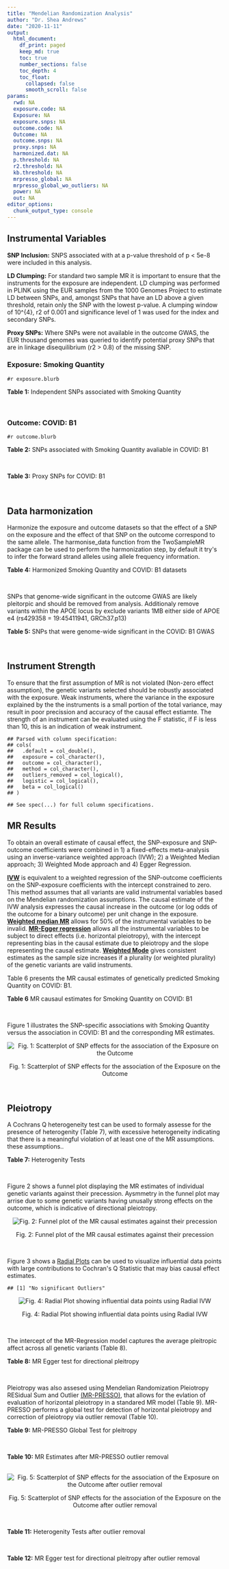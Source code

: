 ```yaml
---
title: "Mendelian Randomization Analysis"
author: "Dr. Shea Andrews"
date: "2020-11-11"
output:
  html_document:
    df_print: paged
    keep_md: true
    toc: true
    number_sections: false
    toc_depth: 4
    toc_float:
      collapsed: false
      smooth_scroll: false
params:
  rwd: NA
  exposure.code: NA
  Exposure: NA
  exposure.snps: NA
  outcome.code: NA
  Outcome: NA
  outcome.snps: NA
  proxy.snps: NA
  harmonized.dat: NA
  p.threshold: NA
  r2.threshold: NA
  kb.threshold: NA
  mrpresso_global: NA
  mrpresso_global_wo_outliers: NA
  power: NA
  out: NA
editor_options:
  chunk_output_type: console
---
```







## Instrumental Variables
**SNP Inclusion:** SNPS associated with at a p-value threshold of p < 5e-8 were included in this analysis.
<br>

**LD Clumping:** For standard two sample MR it is important to ensure that the instruments for the exposure are independent. LD clumping was performed in PLINK using the EUR samples from the 1000 Genomes Project to estimate LD between SNPs, and, amongst SNPs that have an LD above a given threshold, retain only the SNP with the lowest p-value. A clumping window of 10^{4}, r2 of 0.001 and significance level of 1 was used for the index and secondary SNPs.
<br>

**Proxy SNPs:** Where SNPs were not available in the outcome GWAS, the EUR thousand genomes was queried to identify potential proxy SNPs that are in linkage disequilibrium (r2 > 0.8) of the missing SNP.
<br>

### Exposure: Smoking Quantity
`#r exposure.blurb`
<br>

**Table 1:** Independent SNPs associated with Smoking Quantity
<div data-pagedtable="false">
  <script data-pagedtable-source type="application/json">
{"columns":[{"label":["SNP"],"name":[1],"type":["chr"],"align":["left"]},{"label":["CHROM"],"name":[2],"type":["dbl"],"align":["right"]},{"label":["POS"],"name":[3],"type":["dbl"],"align":["right"]},{"label":["REF"],"name":[4],"type":["chr"],"align":["left"]},{"label":["ALT"],"name":[5],"type":["chr"],"align":["left"]},{"label":["AF"],"name":[6],"type":["dbl"],"align":["right"]},{"label":["BETA"],"name":[7],"type":["dbl"],"align":["right"]},{"label":["SE"],"name":[8],"type":["dbl"],"align":["right"]},{"label":["Z"],"name":[9],"type":["dbl"],"align":["right"]},{"label":["P"],"name":[10],"type":["dbl"],"align":["right"]},{"label":["N"],"name":[11],"type":["dbl"],"align":["right"]},{"label":["TRAIT"],"name":[12],"type":["chr"],"align":["left"]}],"data":[{"1":"rs2072659","2":"1","3":"154548521","4":"C","5":"G","6":"0.1050","7":"-0.0359","8":"0.00526","9":"-6.825095","10":"1.71e-12","11":"263954","12":"smkcpd"},{"1":"rs2084533","2":"3","3":"16872929","4":"C","5":"T","6":"0.3190","7":"0.0166","8":"0.00293","9":"5.665529","10":"1.22e-08","11":"263954","12":"smkcpd"},{"1":"rs7431710","2":"3","3":"48935583","4":"G","5":"A","6":"0.6440","7":"-0.0173","8":"0.00287","9":"-6.027875","10":"1.82e-09","11":"263954","12":"smkcpd"},{"1":"rs11725618","2":"4","3":"67053769","4":"T","5":"C","6":"0.2870","7":"0.0187","8":"0.00319","9":"5.862069","10":"4.67e-09","11":"263954","12":"smkcpd"},{"1":"rs787362","2":"4","3":"67904931","4":"T","5":"A","6":"0.4520","7":"0.0151","8":"0.00276","9":"5.471014","10":"4.50e-08","11":"263954","12":"smkcpd"},{"1":"rs806798","2":"6","3":"26214473","4":"T","5":"C","6":"0.5430","7":"-0.0155","8":"0.00279","9":"-5.555556","10":"2.48e-08","11":"263954","12":"smkcpd"},{"1":"rs215600","2":"7","3":"32333642","4":"G","5":"A","6":"0.6400","7":"-0.0246","8":"0.00287","9":"-8.571429","10":"1.10e-17","11":"263954","12":"smkcpd"},{"1":"rs73229090","2":"8","3":"27442127","4":"C","5":"A","6":"0.1130","7":"0.0282","8":"0.00447","9":"6.308725","10":"2.44e-10","11":"263954","12":"smkcpd"},{"1":"rs58379124","2":"8","3":"42579203","4":"T","5":"C","6":"0.7480","7":"0.0337","8":"0.00331","9":"10.181269","10":"9.00e-25","11":"263954","12":"smkcpd"},{"1":"rs790564","2":"8","3":"64604218","4":"A","5":"C","6":"0.7190","7":"-0.0205","8":"0.00310","9":"-6.612903","10":"3.97e-11","11":"263954","12":"smkcpd"},{"1":"rs3025383","2":"9","3":"136502369","4":"T","5":"C","6":"0.1800","7":"-0.0292","8":"0.00359","9":"-8.133705","10":"2.22e-16","11":"263954","12":"smkcpd"},{"1":"rs7951365","2":"11","3":"16377044","4":"T","5":"C","6":"0.3060","7":"0.0196","8":"0.00301","9":"6.511628","10":"6.63e-11","11":"263954","12":"smkcpd"},{"1":"rs75494138","2":"11","3":"46465361","4":"C","5":"T","6":"0.0618","7":"0.0295","8":"0.00523","9":"5.640535","10":"1.45e-08","11":"263954","12":"smkcpd"},{"1":"rs7928017","2":"11","3":"113448762","4":"C","5":"A","6":"0.4130","7":"-0.0165","8":"0.00280","9":"-5.892857","10":"3.14e-09","11":"263954","12":"smkcpd"},{"1":"rs632811","2":"15","3":"59155050","4":"A","5":"G","6":"0.3510","7":"-0.0190","8":"0.00328","9":"-5.792683","10":"1.03e-08","11":"263954","12":"smkcpd"},{"1":"rs8034191","2":"15","3":"78806023","4":"T","5":"C","6":"0.3280","7":"0.0906","8":"0.00292","9":"31.027397","10":"4.80e-211","11":"263954","12":"smkcpd"},{"1":"rs2386571","2":"16","3":"52074123","4":"A","5":"C","6":"0.5700","7":"-0.0159","8":"0.00278","9":"-5.719424","10":"1.03e-08","11":"263954","12":"smkcpd"},{"1":"rs4785587","2":"16","3":"89772619","4":"G","5":"A","6":"0.5110","7":"-0.0171","8":"0.00283","9":"-6.042403","10":"1.27e-09","11":"263954","12":"smkcpd"},{"1":"rs895330","2":"19","3":"4060707","4":"C","5":"G","6":"0.2060","7":"-0.0198","8":"0.00360","9":"-5.500000","10":"2.68e-08","11":"263954","12":"smkcpd"},{"1":"rs34406232","2":"19","3":"41305530","4":"C","5":"A","6":"0.0259","7":"-0.0739","8":"0.00833","9":"-8.871549","10":"1.33e-18","11":"263954","12":"smkcpd"},{"1":"rs56113850","2":"19","3":"41353107","4":"T","5":"C","6":"0.5680","7":"0.0560","8":"0.00291","9":"19.243986","10":"1.10e-81","11":"263954","12":"smkcpd"},{"1":"rs2424888","2":"20","3":"31047533","4":"G","5":"A","6":"0.4050","7":"0.0170","8":"0.00287","9":"5.923345","10":"2.76e-09","11":"263954","12":"smkcpd"},{"1":"rs2273500","2":"20","3":"61986949","4":"T","5":"C","6":"0.1590","7":"0.0347","8":"0.00398","9":"8.718593","10":"2.47e-18","11":"263954","12":"smkcpd"}],"options":{"columns":{"min":{},"max":[10]},"rows":{"min":[10],"max":[10]},"pages":{}}}
  </script>
</div>
<br>

### Outcome: COVID: B1
`#r outcome.blurb`
<br>

**Table 2:** SNPs associated with Smoking Quantity avaliable in COVID: B1
<div data-pagedtable="false">
  <script data-pagedtable-source type="application/json">
{"columns":[{"label":["SNP"],"name":[1],"type":["chr"],"align":["left"]},{"label":["CHROM"],"name":[2],"type":["dbl"],"align":["right"]},{"label":["POS"],"name":[3],"type":["dbl"],"align":["right"]},{"label":["REF"],"name":[4],"type":["chr"],"align":["left"]},{"label":["ALT"],"name":[5],"type":["chr"],"align":["left"]},{"label":["AF"],"name":[6],"type":["dbl"],"align":["right"]},{"label":["BETA"],"name":[7],"type":["dbl"],"align":["right"]},{"label":["SE"],"name":[8],"type":["dbl"],"align":["right"]},{"label":["Z"],"name":[9],"type":["dbl"],"align":["right"]},{"label":["P"],"name":[10],"type":["dbl"],"align":["right"]},{"label":["N"],"name":[11],"type":["dbl"],"align":["right"]},{"label":["TRAIT"],"name":[12],"type":["chr"],"align":["left"]}],"data":[{"1":"rs2072659","2":"1","3":"154548521","4":"C","5":"G","6":"0.1802","7":"0.017913","8":"0.083839","9":"0.2136595","10":"0.830800","11":"9286","12":"COVID:_hospitalized_vs._not_hospitalized"},{"1":"rs2084533","2":"3","3":"16872929","4":"C","5":"T","6":"0.3675","7":"-0.023040","8":"0.046117","9":"-0.4995990","10":"0.617400","11":"9697","12":"COVID:_hospitalized_vs._not_hospitalized"},{"1":"rs7431710","2":"3","3":"48935583","4":"G","5":"A","6":"0.6036","7":"0.076321","8":"0.042066","9":"1.8143156","10":"0.069630","11":"10208","12":"COVID:_hospitalized_vs._not_hospitalized"},{"1":"rs11725618","2":"4","3":"67053769","4":"T","5":"C","6":"0.3056","7":"0.055831","8":"0.045931","9":"1.2155407","10":"0.224200","11":"10908","12":"COVID:_hospitalized_vs._not_hospitalized"},{"1":"rs787362","2":"4","3":"67904931","4":"T","5":"A","6":"0.4640","7":"0.075452","8":"0.044905","9":"1.6802583","10":"0.092910","11":"9027","12":"COVID:_hospitalized_vs._not_hospitalized"},{"1":"rs806798","2":"6","3":"26214473","4":"T","5":"C","6":"0.5693","7":"-0.054389","8":"0.041861","9":"-1.2992762","10":"0.193800","11":"10546","12":"COVID:_hospitalized_vs._not_hospitalized"},{"1":"rs215600","2":"7","3":"32333642","4":"G","5":"A","6":"0.5697","7":"0.027805","8":"0.042607","9":"0.6525923","10":"0.514000","11":"10546","12":"COVID:_hospitalized_vs._not_hospitalized"},{"1":"rs73229090","2":"8","3":"27442127","4":"C","5":"A","6":"0.1941","7":"-0.049089","8":"0.076032","9":"-0.6456360","10":"0.518500","11":"9389","12":"COVID:_hospitalized_vs._not_hospitalized"},{"1":"rs58379124","2":"8","3":"42579203","4":"T","5":"C","6":"0.6657","7":"0.050916","8":"0.060855","9":"0.8366773","10":"0.402800","11":"7669","12":"COVID:_hospitalized_vs._not_hospitalized"},{"1":"rs790564","2":"8","3":"64604218","4":"A","5":"C","6":"0.6522","7":"-0.085037","8":"0.049854","9":"-1.7057207","10":"0.088060","11":"9027","12":"COVID:_hospitalized_vs._not_hospitalized"},{"1":"rs3025383","2":"9","3":"136502369","4":"T","5":"C","6":"0.2789","7":"0.135020","8":"0.047874","9":"2.8203200","10":"0.004798","11":"10908","12":"COVID:_hospitalized_vs._not_hospitalized"},{"1":"rs7951365","2":"11","3":"16377044","4":"T","5":"C","6":"0.3503","7":"-0.011488","8":"0.042967","9":"-0.2673680","10":"0.789200","11":"10105","12":"COVID:_hospitalized_vs._not_hospitalized"},{"1":"rs75494138","2":"11","3":"46465361","4":"C","5":"T","6":"0.1523","7":"0.066575","8":"0.084348","9":"0.7892896","10":"0.429900","11":"10742","12":"COVID:_hospitalized_vs._not_hospitalized"},{"1":"rs7928017","2":"11","3":"113448762","4":"C","5":"A","6":"0.4392","7":"0.006777","8":"0.045909","9":"0.1476181","10":"0.882600","11":"9389","12":"COVID:_hospitalized_vs._not_hospitalized"},{"1":"rs632811","2":"15","3":"59155050","4":"A","5":"G","6":"0.3740","7":"-0.026850","8":"0.049938","9":"-0.5376667","10":"0.590800","11":"7492","12":"COVID:_hospitalized_vs._not_hospitalized"},{"1":"rs8034191","2":"15","3":"78806023","4":"T","5":"C","6":"0.3479","7":"0.067894","8":"0.042581","9":"1.5944670","10":"0.110800","11":"10908","12":"COVID:_hospitalized_vs._not_hospitalized"},{"1":"rs2386571","2":"16","3":"52074123","4":"A","5":"C","6":"0.5230","7":"0.043247","8":"0.045476","9":"0.9509851","10":"0.341600","11":"9286","12":"COVID:_hospitalized_vs._not_hospitalized"},{"1":"rs4785587","2":"16","3":"89772619","4":"G","5":"A","6":"0.5233","7":"0.030392","8":"0.041196","9":"0.7377415","10":"0.460700","11":"10208","12":"COVID:_hospitalized_vs._not_hospitalized"},{"1":"rs895330","2":"19","3":"4060707","4":"C","5":"G","6":"0.3034","7":"0.029456","8":"0.047055","9":"0.6259909","10":"0.531300","11":"10908","12":"COVID:_hospitalized_vs._not_hospitalized"},{"1":"rs34406232","2":"19","3":"41305530","4":"C","5":"A","6":"0.1230","7":"-0.047300","8":"0.147110","9":"-0.3215281","10":"0.747800","11":"10433","12":"COVID:_hospitalized_vs._not_hospitalized"},{"1":"rs56113850","2":"19","3":"41353107","4":"T","5":"C","6":"0.5240","7":"-0.024923","8":"0.041012","9":"-0.6077002","10":"0.543400","11":"10105","12":"COVID:_hospitalized_vs._not_hospitalized"},{"1":"rs2424888","2":"20","3":"31047533","4":"G","5":"A","6":"0.4495","7":"-0.017982","8":"0.054888","9":"-0.3276126","10":"0.743200","11":"5816","12":"COVID:_hospitalized_vs._not_hospitalized"},{"1":"rs2273500","2":"20","3":"61986949","4":"T","5":"C","6":"0.2254","7":"0.057800","8":"0.054051","9":"1.0693604","10":"0.284900","11":"10908","12":"COVID:_hospitalized_vs._not_hospitalized"}],"options":{"columns":{"min":{},"max":[10]},"rows":{"min":[10],"max":[10]},"pages":{}}}
  </script>
</div>
<br>

**Table 3:** Proxy SNPs for COVID: B1
<div data-pagedtable="false">
  <script data-pagedtable-source type="application/json">
{"columns":[{"label":["proxy.outcome"],"name":[1],"type":["lgl"],"align":["right"]},{"label":["target_snp"],"name":[2],"type":["lgl"],"align":["right"]},{"label":["proxy_snp"],"name":[3],"type":["lgl"],"align":["right"]},{"label":["ld.r2"],"name":[4],"type":["lgl"],"align":["right"]},{"label":["Dprime"],"name":[5],"type":["lgl"],"align":["right"]},{"label":["ref.proxy"],"name":[6],"type":["lgl"],"align":["right"]},{"label":["alt.proxy"],"name":[7],"type":["lgl"],"align":["right"]},{"label":["CHROM"],"name":[8],"type":["lgl"],"align":["right"]},{"label":["POS"],"name":[9],"type":["lgl"],"align":["right"]},{"label":["ALT.proxy"],"name":[10],"type":["lgl"],"align":["right"]},{"label":["REF.proxy"],"name":[11],"type":["lgl"],"align":["right"]},{"label":["AF"],"name":[12],"type":["lgl"],"align":["right"]},{"label":["BETA"],"name":[13],"type":["lgl"],"align":["right"]},{"label":["SE"],"name":[14],"type":["lgl"],"align":["right"]},{"label":["P"],"name":[15],"type":["lgl"],"align":["right"]},{"label":["N"],"name":[16],"type":["lgl"],"align":["right"]},{"label":["ref"],"name":[17],"type":["lgl"],"align":["right"]},{"label":["alt"],"name":[18],"type":["lgl"],"align":["right"]},{"label":["ALT"],"name":[19],"type":["lgl"],"align":["right"]},{"label":["REF"],"name":[20],"type":["lgl"],"align":["right"]},{"label":["PHASE"],"name":[21],"type":["lgl"],"align":["right"]}],"data":[{"1":"NA","2":"NA","3":"NA","4":"NA","5":"NA","6":"NA","7":"NA","8":"NA","9":"NA","10":"NA","11":"NA","12":"NA","13":"NA","14":"NA","15":"NA","16":"NA","17":"NA","18":"NA","19":"NA","20":"NA","21":"NA"}],"options":{"columns":{"min":{},"max":[10]},"rows":{"min":[10],"max":[10]},"pages":{}}}
  </script>
</div>
<br>

## Data harmonization
Harmonize the exposure and outcome datasets so that the effect of a SNP on the exposure and the effect of that SNP on the outcome correspond to the same allele. The harmonise_data function from the TwoSampleMR package can be used to perform the harmonization step, by default it try's to infer the forward strand alleles using allele frequency information.
<br>

**Table 4:** Harmonized Smoking Quantity and COVID: B1 datasets
<div data-pagedtable="false">
  <script data-pagedtable-source type="application/json">
{"columns":[{"label":["SNP"],"name":[1],"type":["chr"],"align":["left"]},{"label":["effect_allele.exposure"],"name":[2],"type":["chr"],"align":["left"]},{"label":["other_allele.exposure"],"name":[3],"type":["chr"],"align":["left"]},{"label":["effect_allele.outcome"],"name":[4],"type":["chr"],"align":["left"]},{"label":["other_allele.outcome"],"name":[5],"type":["chr"],"align":["left"]},{"label":["beta.exposure"],"name":[6],"type":["dbl"],"align":["right"]},{"label":["beta.outcome"],"name":[7],"type":["dbl"],"align":["right"]},{"label":["eaf.exposure"],"name":[8],"type":["dbl"],"align":["right"]},{"label":["eaf.outcome"],"name":[9],"type":["dbl"],"align":["right"]},{"label":["remove"],"name":[10],"type":["lgl"],"align":["right"]},{"label":["palindromic"],"name":[11],"type":["lgl"],"align":["right"]},{"label":["ambiguous"],"name":[12],"type":["lgl"],"align":["right"]},{"label":["id.outcome"],"name":[13],"type":["chr"],"align":["left"]},{"label":["chr.outcome"],"name":[14],"type":["dbl"],"align":["right"]},{"label":["pos.outcome"],"name":[15],"type":["dbl"],"align":["right"]},{"label":["se.outcome"],"name":[16],"type":["dbl"],"align":["right"]},{"label":["z.outcome"],"name":[17],"type":["dbl"],"align":["right"]},{"label":["pval.outcome"],"name":[18],"type":["dbl"],"align":["right"]},{"label":["samplesize.outcome"],"name":[19],"type":["dbl"],"align":["right"]},{"label":["outcome"],"name":[20],"type":["chr"],"align":["left"]},{"label":["mr_keep.outcome"],"name":[21],"type":["lgl"],"align":["right"]},{"label":["pval_origin.outcome"],"name":[22],"type":["chr"],"align":["left"]},{"label":["chr.exposure"],"name":[23],"type":["dbl"],"align":["right"]},{"label":["pos.exposure"],"name":[24],"type":["dbl"],"align":["right"]},{"label":["se.exposure"],"name":[25],"type":["dbl"],"align":["right"]},{"label":["z.exposure"],"name":[26],"type":["dbl"],"align":["right"]},{"label":["pval.exposure"],"name":[27],"type":["dbl"],"align":["right"]},{"label":["samplesize.exposure"],"name":[28],"type":["dbl"],"align":["right"]},{"label":["exposure"],"name":[29],"type":["chr"],"align":["left"]},{"label":["mr_keep.exposure"],"name":[30],"type":["lgl"],"align":["right"]},{"label":["pval_origin.exposure"],"name":[31],"type":["chr"],"align":["left"]},{"label":["id.exposure"],"name":[32],"type":["chr"],"align":["left"]},{"label":["action"],"name":[33],"type":["dbl"],"align":["right"]},{"label":["mr_keep"],"name":[34],"type":["lgl"],"align":["right"]},{"label":["pt"],"name":[35],"type":["dbl"],"align":["right"]},{"label":["pleitropy_keep"],"name":[36],"type":["lgl"],"align":["right"]},{"label":["mrpresso_RSSobs"],"name":[37],"type":["lgl"],"align":["right"]},{"label":["mrpresso_pval"],"name":[38],"type":["lgl"],"align":["right"]},{"label":["mrpresso_keep"],"name":[39],"type":["lgl"],"align":["right"]}],"data":[{"1":"rs11725618","2":"C","3":"T","4":"C","5":"T","6":"0.0187","7":"0.055831","8":"0.2870","9":"0.3056","10":"FALSE","11":"FALSE","12":"FALSE","13":"KO91CC","14":"4","15":"67053769","16":"0.045931","17":"1.2155407","18":"0.224200","19":"10908","20":"covidhgi2020anaB1v4","21":"TRUE","22":"reported","23":"4","24":"67053769","25":"0.00319","26":"5.862069","27":"4.67e-09","28":"263954","29":"Liu2019smkcpd","30":"TRUE","31":"reported","32":"1fYmaX","33":"2","34":"TRUE","35":"5e-08","36":"TRUE","37":"NA","38":"NA","39":"TRUE"},{"1":"rs2072659","2":"G","3":"C","4":"G","5":"C","6":"-0.0359","7":"0.017913","8":"0.1050","9":"0.1802","10":"FALSE","11":"TRUE","12":"FALSE","13":"KO91CC","14":"1","15":"154548521","16":"0.083839","17":"0.2136595","18":"0.830800","19":"9286","20":"covidhgi2020anaB1v4","21":"TRUE","22":"reported","23":"1","24":"154548521","25":"0.00526","26":"-6.825095","27":"1.71e-12","28":"263954","29":"Liu2019smkcpd","30":"TRUE","31":"reported","32":"1fYmaX","33":"2","34":"TRUE","35":"5e-08","36":"TRUE","37":"NA","38":"NA","39":"TRUE"},{"1":"rs2084533","2":"T","3":"C","4":"T","5":"C","6":"0.0166","7":"-0.023040","8":"0.3190","9":"0.3675","10":"FALSE","11":"FALSE","12":"FALSE","13":"KO91CC","14":"3","15":"16872929","16":"0.046117","17":"-0.4995990","18":"0.617400","19":"9697","20":"covidhgi2020anaB1v4","21":"TRUE","22":"reported","23":"3","24":"16872929","25":"0.00293","26":"5.665529","27":"1.22e-08","28":"263954","29":"Liu2019smkcpd","30":"TRUE","31":"reported","32":"1fYmaX","33":"2","34":"TRUE","35":"5e-08","36":"TRUE","37":"NA","38":"NA","39":"TRUE"},{"1":"rs215600","2":"A","3":"G","4":"A","5":"G","6":"-0.0246","7":"0.027805","8":"0.6400","9":"0.5697","10":"FALSE","11":"FALSE","12":"FALSE","13":"KO91CC","14":"7","15":"32333642","16":"0.042607","17":"0.6525923","18":"0.514000","19":"10546","20":"covidhgi2020anaB1v4","21":"TRUE","22":"reported","23":"7","24":"32333642","25":"0.00287","26":"-8.571429","27":"1.10e-17","28":"263954","29":"Liu2019smkcpd","30":"TRUE","31":"reported","32":"1fYmaX","33":"2","34":"TRUE","35":"5e-08","36":"TRUE","37":"NA","38":"NA","39":"TRUE"},{"1":"rs2273500","2":"C","3":"T","4":"C","5":"T","6":"0.0347","7":"0.057800","8":"0.1590","9":"0.2254","10":"FALSE","11":"FALSE","12":"FALSE","13":"KO91CC","14":"20","15":"61986949","16":"0.054051","17":"1.0693604","18":"0.284900","19":"10908","20":"covidhgi2020anaB1v4","21":"TRUE","22":"reported","23":"20","24":"61986949","25":"0.00398","26":"8.718593","27":"2.47e-18","28":"263954","29":"Liu2019smkcpd","30":"TRUE","31":"reported","32":"1fYmaX","33":"2","34":"TRUE","35":"5e-08","36":"TRUE","37":"NA","38":"NA","39":"TRUE"},{"1":"rs2386571","2":"C","3":"A","4":"C","5":"A","6":"-0.0159","7":"0.043247","8":"0.5700","9":"0.5230","10":"FALSE","11":"FALSE","12":"FALSE","13":"KO91CC","14":"16","15":"52074123","16":"0.045476","17":"0.9509851","18":"0.341600","19":"9286","20":"covidhgi2020anaB1v4","21":"TRUE","22":"reported","23":"16","24":"52074123","25":"0.00278","26":"-5.719424","27":"1.03e-08","28":"263954","29":"Liu2019smkcpd","30":"TRUE","31":"reported","32":"1fYmaX","33":"2","34":"TRUE","35":"5e-08","36":"TRUE","37":"NA","38":"NA","39":"TRUE"},{"1":"rs2424888","2":"A","3":"G","4":"A","5":"G","6":"0.0170","7":"-0.017982","8":"0.4050","9":"0.4495","10":"FALSE","11":"FALSE","12":"FALSE","13":"KO91CC","14":"20","15":"31047533","16":"0.054888","17":"-0.3276126","18":"0.743200","19":"5816","20":"covidhgi2020anaB1v4","21":"TRUE","22":"reported","23":"20","24":"31047533","25":"0.00287","26":"5.923345","27":"2.76e-09","28":"263954","29":"Liu2019smkcpd","30":"TRUE","31":"reported","32":"1fYmaX","33":"2","34":"TRUE","35":"5e-08","36":"TRUE","37":"NA","38":"NA","39":"TRUE"},{"1":"rs3025383","2":"C","3":"T","4":"C","5":"T","6":"-0.0292","7":"0.135020","8":"0.1800","9":"0.2789","10":"FALSE","11":"FALSE","12":"FALSE","13":"KO91CC","14":"9","15":"136502369","16":"0.047874","17":"2.8203200","18":"0.004798","19":"10908","20":"covidhgi2020anaB1v4","21":"TRUE","22":"reported","23":"9","24":"136502369","25":"0.00359","26":"-8.133705","27":"2.22e-16","28":"263954","29":"Liu2019smkcpd","30":"TRUE","31":"reported","32":"1fYmaX","33":"2","34":"TRUE","35":"5e-08","36":"TRUE","37":"NA","38":"NA","39":"TRUE"},{"1":"rs34406232","2":"A","3":"C","4":"A","5":"C","6":"-0.0739","7":"-0.047300","8":"0.0259","9":"0.1230","10":"FALSE","11":"FALSE","12":"FALSE","13":"KO91CC","14":"19","15":"41305530","16":"0.147110","17":"-0.3215281","18":"0.747800","19":"10433","20":"covidhgi2020anaB1v4","21":"TRUE","22":"reported","23":"19","24":"41305530","25":"0.00833","26":"-8.871549","27":"1.33e-18","28":"263954","29":"Liu2019smkcpd","30":"TRUE","31":"reported","32":"1fYmaX","33":"2","34":"TRUE","35":"5e-08","36":"TRUE","37":"NA","38":"NA","39":"TRUE"},{"1":"rs4785587","2":"A","3":"G","4":"A","5":"G","6":"-0.0171","7":"0.030392","8":"0.5110","9":"0.5233","10":"FALSE","11":"FALSE","12":"FALSE","13":"KO91CC","14":"16","15":"89772619","16":"0.041196","17":"0.7377415","18":"0.460700","19":"10208","20":"covidhgi2020anaB1v4","21":"TRUE","22":"reported","23":"16","24":"89772619","25":"0.00283","26":"-6.042403","27":"1.27e-09","28":"263954","29":"Liu2019smkcpd","30":"TRUE","31":"reported","32":"1fYmaX","33":"2","34":"TRUE","35":"5e-08","36":"TRUE","37":"NA","38":"NA","39":"TRUE"},{"1":"rs56113850","2":"C","3":"T","4":"C","5":"T","6":"0.0560","7":"-0.024923","8":"0.5680","9":"0.5240","10":"FALSE","11":"FALSE","12":"FALSE","13":"KO91CC","14":"19","15":"41353107","16":"0.041012","17":"-0.6077002","18":"0.543400","19":"10105","20":"covidhgi2020anaB1v4","21":"TRUE","22":"reported","23":"19","24":"41353107","25":"0.00291","26":"19.243986","27":"1.10e-81","28":"263954","29":"Liu2019smkcpd","30":"TRUE","31":"reported","32":"1fYmaX","33":"2","34":"TRUE","35":"5e-08","36":"TRUE","37":"NA","38":"NA","39":"TRUE"},{"1":"rs58379124","2":"C","3":"T","4":"C","5":"T","6":"0.0337","7":"0.050916","8":"0.7480","9":"0.6657","10":"FALSE","11":"FALSE","12":"FALSE","13":"KO91CC","14":"8","15":"42579203","16":"0.060855","17":"0.8366773","18":"0.402800","19":"7669","20":"covidhgi2020anaB1v4","21":"TRUE","22":"reported","23":"8","24":"42579203","25":"0.00331","26":"10.181269","27":"9.00e-25","28":"263954","29":"Liu2019smkcpd","30":"TRUE","31":"reported","32":"1fYmaX","33":"2","34":"TRUE","35":"5e-08","36":"TRUE","37":"NA","38":"NA","39":"TRUE"},{"1":"rs632811","2":"G","3":"A","4":"G","5":"A","6":"-0.0190","7":"-0.026850","8":"0.3510","9":"0.3740","10":"FALSE","11":"FALSE","12":"FALSE","13":"KO91CC","14":"15","15":"59155050","16":"0.049938","17":"-0.5376667","18":"0.590800","19":"7492","20":"covidhgi2020anaB1v4","21":"TRUE","22":"reported","23":"15","24":"59155050","25":"0.00328","26":"-5.792683","27":"1.03e-08","28":"263954","29":"Liu2019smkcpd","30":"TRUE","31":"reported","32":"1fYmaX","33":"2","34":"TRUE","35":"5e-08","36":"TRUE","37":"NA","38":"NA","39":"TRUE"},{"1":"rs73229090","2":"A","3":"C","4":"A","5":"C","6":"0.0282","7":"-0.049089","8":"0.1130","9":"0.1941","10":"FALSE","11":"FALSE","12":"FALSE","13":"KO91CC","14":"8","15":"27442127","16":"0.076032","17":"-0.6456360","18":"0.518500","19":"9389","20":"covidhgi2020anaB1v4","21":"TRUE","22":"reported","23":"8","24":"27442127","25":"0.00447","26":"6.308725","27":"2.44e-10","28":"263954","29":"Liu2019smkcpd","30":"TRUE","31":"reported","32":"1fYmaX","33":"2","34":"TRUE","35":"5e-08","36":"TRUE","37":"NA","38":"NA","39":"TRUE"},{"1":"rs7431710","2":"A","3":"G","4":"A","5":"G","6":"-0.0173","7":"0.076321","8":"0.6440","9":"0.6036","10":"FALSE","11":"FALSE","12":"FALSE","13":"KO91CC","14":"3","15":"48935583","16":"0.042066","17":"1.8143156","18":"0.069630","19":"10208","20":"covidhgi2020anaB1v4","21":"TRUE","22":"reported","23":"3","24":"48935583","25":"0.00287","26":"-6.027875","27":"1.82e-09","28":"263954","29":"Liu2019smkcpd","30":"TRUE","31":"reported","32":"1fYmaX","33":"2","34":"TRUE","35":"5e-08","36":"TRUE","37":"NA","38":"NA","39":"TRUE"},{"1":"rs75494138","2":"T","3":"C","4":"T","5":"C","6":"0.0295","7":"0.066575","8":"0.0618","9":"0.1523","10":"FALSE","11":"FALSE","12":"FALSE","13":"KO91CC","14":"11","15":"46465361","16":"0.084348","17":"0.7892896","18":"0.429900","19":"10742","20":"covidhgi2020anaB1v4","21":"TRUE","22":"reported","23":"11","24":"46465361","25":"0.00523","26":"5.640535","27":"1.45e-08","28":"263954","29":"Liu2019smkcpd","30":"TRUE","31":"reported","32":"1fYmaX","33":"2","34":"TRUE","35":"5e-08","36":"TRUE","37":"NA","38":"NA","39":"TRUE"},{"1":"rs787362","2":"A","3":"T","4":"A","5":"T","6":"0.0151","7":"0.075452","8":"0.4520","9":"0.4640","10":"FALSE","11":"TRUE","12":"TRUE","13":"KO91CC","14":"4","15":"67904931","16":"0.044905","17":"1.6802583","18":"0.092910","19":"9027","20":"covidhgi2020anaB1v4","21":"TRUE","22":"reported","23":"4","24":"67904931","25":"0.00276","26":"5.471014","27":"4.50e-08","28":"263954","29":"Liu2019smkcpd","30":"TRUE","31":"reported","32":"1fYmaX","33":"2","34":"FALSE","35":"5e-08","36":"TRUE","37":"NA","38":"NA","39":"NA"},{"1":"rs790564","2":"C","3":"A","4":"C","5":"A","6":"-0.0205","7":"-0.085037","8":"0.7190","9":"0.6522","10":"FALSE","11":"FALSE","12":"FALSE","13":"KO91CC","14":"8","15":"64604218","16":"0.049854","17":"-1.7057207","18":"0.088060","19":"9027","20":"covidhgi2020anaB1v4","21":"TRUE","22":"reported","23":"8","24":"64604218","25":"0.00310","26":"-6.612903","27":"3.97e-11","28":"263954","29":"Liu2019smkcpd","30":"TRUE","31":"reported","32":"1fYmaX","33":"2","34":"TRUE","35":"5e-08","36":"TRUE","37":"NA","38":"NA","39":"TRUE"},{"1":"rs7928017","2":"A","3":"C","4":"A","5":"C","6":"-0.0165","7":"0.006777","8":"0.4130","9":"0.4392","10":"FALSE","11":"FALSE","12":"FALSE","13":"KO91CC","14":"11","15":"113448762","16":"0.045909","17":"0.1476181","18":"0.882600","19":"9389","20":"covidhgi2020anaB1v4","21":"TRUE","22":"reported","23":"11","24":"113448762","25":"0.00280","26":"-5.892857","27":"3.14e-09","28":"263954","29":"Liu2019smkcpd","30":"TRUE","31":"reported","32":"1fYmaX","33":"2","34":"TRUE","35":"5e-08","36":"TRUE","37":"NA","38":"NA","39":"TRUE"},{"1":"rs7951365","2":"C","3":"T","4":"C","5":"T","6":"0.0196","7":"-0.011488","8":"0.3060","9":"0.3503","10":"FALSE","11":"FALSE","12":"FALSE","13":"KO91CC","14":"11","15":"16377044","16":"0.042967","17":"-0.2673680","18":"0.789200","19":"10105","20":"covidhgi2020anaB1v4","21":"TRUE","22":"reported","23":"11","24":"16377044","25":"0.00301","26":"6.511628","27":"6.63e-11","28":"263954","29":"Liu2019smkcpd","30":"TRUE","31":"reported","32":"1fYmaX","33":"2","34":"TRUE","35":"5e-08","36":"TRUE","37":"NA","38":"NA","39":"TRUE"},{"1":"rs8034191","2":"C","3":"T","4":"C","5":"T","6":"0.0906","7":"0.067894","8":"0.3280","9":"0.3479","10":"FALSE","11":"FALSE","12":"FALSE","13":"KO91CC","14":"15","15":"78806023","16":"0.042581","17":"1.5944670","18":"0.110800","19":"10908","20":"covidhgi2020anaB1v4","21":"TRUE","22":"reported","23":"15","24":"78806023","25":"0.00292","26":"31.027397","27":"1.00e-200","28":"263954","29":"Liu2019smkcpd","30":"TRUE","31":"reported","32":"1fYmaX","33":"2","34":"TRUE","35":"5e-08","36":"TRUE","37":"NA","38":"NA","39":"TRUE"},{"1":"rs806798","2":"C","3":"T","4":"C","5":"T","6":"-0.0155","7":"-0.054389","8":"0.5430","9":"0.5693","10":"FALSE","11":"FALSE","12":"FALSE","13":"KO91CC","14":"6","15":"26214473","16":"0.041861","17":"-1.2992762","18":"0.193800","19":"10546","20":"covidhgi2020anaB1v4","21":"TRUE","22":"reported","23":"6","24":"26214473","25":"0.00279","26":"-5.555556","27":"2.48e-08","28":"263954","29":"Liu2019smkcpd","30":"TRUE","31":"reported","32":"1fYmaX","33":"2","34":"TRUE","35":"5e-08","36":"TRUE","37":"NA","38":"NA","39":"TRUE"},{"1":"rs895330","2":"G","3":"C","4":"G","5":"C","6":"-0.0198","7":"0.029456","8":"0.2060","9":"0.3034","10":"FALSE","11":"TRUE","12":"FALSE","13":"KO91CC","14":"19","15":"4060707","16":"0.047055","17":"0.6259909","18":"0.531300","19":"10908","20":"covidhgi2020anaB1v4","21":"TRUE","22":"reported","23":"19","24":"4060707","25":"0.00360","26":"-5.500000","27":"2.68e-08","28":"263954","29":"Liu2019smkcpd","30":"TRUE","31":"reported","32":"1fYmaX","33":"2","34":"TRUE","35":"5e-08","36":"TRUE","37":"NA","38":"NA","39":"TRUE"}],"options":{"columns":{"min":{},"max":[10]},"rows":{"min":[10],"max":[10]},"pages":{}}}
  </script>
</div>
<br>

SNPs that genome-wide significant in the outcome GWAS are likely pleitorpic and should be removed from analysis. Additionaly remove variants within the APOE locus by exclude variants 1MB either side of APOE e4 (rs429358 = 19:45411941, GRCh37.p13)
<br>


**Table 5:** SNPs that were genome-wide significant in the COVID: B1 GWAS
<div data-pagedtable="false">
  <script data-pagedtable-source type="application/json">
{"columns":[{"label":["SNP"],"name":[1],"type":["chr"],"align":["left"]},{"label":["chr.outcome"],"name":[2],"type":["dbl"],"align":["right"]},{"label":["pos.outcome"],"name":[3],"type":["dbl"],"align":["right"]},{"label":["pval.exposure"],"name":[4],"type":["dbl"],"align":["right"]},{"label":["pval.outcome"],"name":[5],"type":["dbl"],"align":["right"]}],"data":[],"options":{"columns":{"min":{},"max":[10]},"rows":{"min":[10],"max":[10]},"pages":{}}}
  </script>
</div>
<br>


## Instrument Strength
To ensure that the first assumption of MR is not violated (Non-zero effect assumption), the genetic variants selected should be robustly associated with the exposure. Weak instruments, where the variance in the exposure explained by the the instruments is a small portion of the total variance, may result in poor precission and accuracy of the causal effect estiamte. The strength of an instrument can be evaluated using the F statistic, if F is less than 10, this is an indication of weak instrument.


```
## Parsed with column specification:
## cols(
##   .default = col_double(),
##   exposure = col_character(),
##   outcome = col_character(),
##   method = col_character(),
##   outliers_removed = col_logical(),
##   logistic = col_logical(),
##   beta = col_logical()
## )
```

```
## See spec(...) for full column specifications.
```

<div data-pagedtable="false">
  <script data-pagedtable-source type="application/json">
{"columns":[{"label":["outliers_removed"],"name":[1],"type":["lgl"],"align":["right"]},{"label":["pve.exposure"],"name":[2],"type":["dbl"],"align":["right"]},{"label":["F"],"name":[3],"type":["dbl"],"align":["right"]},{"label":["Alpha"],"name":[4],"type":["dbl"],"align":["right"]},{"label":["NCP"],"name":[5],"type":["dbl"],"align":["right"]},{"label":["Power"],"name":[6],"type":["dbl"],"align":["right"]}],"data":[{"1":"FALSE","2":"0.008433387","3":"102.0347","4":"0.05","5":"0.3930723","6":"0.09610632"}],"options":{"columns":{"min":{},"max":[10]},"rows":{"min":[10],"max":[10]},"pages":{}}}
  </script>
</div>

##  MR Results
To obtain an overall estimate of causal effect, the SNP-exposure and SNP-outcome coefficients were combined in 1) a fixed-effects meta-analysis using an inverse-variance weighted approach (IVW); 2) a Weighted Median approach; 3) Weighted Mode approach and 4) Egger Regression.


[**IVW**](https://doi.org/10.1002/gepi.21758) is equivalent to a weighted regression of the SNP-outcome coefficients on the SNP-exposure coefficients with the intercept constrained to zero. This method assumes that all variants are valid instrumental variables based on the Mendelian randomization assumptions. The causal estimate of the IVW analysis expresses the causal increase in the outcome (or log odds of the outcome for a binary outcome) per unit change in the exposure. [**Weighted median MR**](https://doi.org/10.1002/gepi.21965) allows for 50% of the instrumental variables to be invalid. [**MR-Egger regression**](https://doi.org/10.1093/ije/dyw220) allows all the instrumental variables to be subject to direct effects (i.e. horizontal pleiotropy), with the intercept representing bias in the causal estimate due to pleiotropy and the slope representing the causal estimate. [**Weighted Mode**](https://doi.org/10.1093/ije/dyx102) gives consistent estimates as the sample size increases if a plurality (or weighted plurality) of the genetic variants are valid instruments.
<br>



Table 6 presents the MR causal estimates of genetically predicted Smoking Quantity on COVID: B1.
<br>

**Table 6** MR causaul estimates for Smoking Quantity on COVID: B1
<div data-pagedtable="false">
  <script data-pagedtable-source type="application/json">
{"columns":[{"label":["id.exposure"],"name":[1],"type":["chr"],"align":["left"]},{"label":["id.outcome"],"name":[2],"type":["chr"],"align":["left"]},{"label":["outcome"],"name":[3],"type":["fctr"],"align":["left"]},{"label":["exposure"],"name":[4],"type":["fctr"],"align":["left"]},{"label":["method"],"name":[5],"type":["fctr"],"align":["left"]},{"label":["nsnp"],"name":[6],"type":["int"],"align":["right"]},{"label":["b"],"name":[7],"type":["dbl"],"align":["right"]},{"label":["se"],"name":[8],"type":["dbl"],"align":["right"]},{"label":["pval"],"name":[9],"type":["dbl"],"align":["right"]}],"data":[{"1":"1fYmaX","2":"KO91CC","3":"covidhgi2020anaB1v4","4":"Liu2019smkcpd","5":"Inverse variance weighted (fixed effects)","6":"22","7":"0.1451437","8":"0.3111118","9":"0.6408346"},{"1":"1fYmaX","2":"KO91CC","3":"covidhgi2020anaB1v4","4":"Liu2019smkcpd","5":"Weighted median","6":"22","7":"0.6838962","8":"0.4374511","9":"0.1179665"},{"1":"1fYmaX","2":"KO91CC","3":"covidhgi2020anaB1v4","4":"Liu2019smkcpd","5":"Weighted mode","6":"22","7":"0.5049676","8":"0.4258995","9":"0.2490037"},{"1":"1fYmaX","2":"KO91CC","3":"covidhgi2020anaB1v4","4":"Liu2019smkcpd","5":"MR Egger","6":"22","7":"0.7423966","8":"0.5982896","9":"0.2290145"}],"options":{"columns":{"min":{},"max":[10]},"rows":{"min":[10],"max":[10]},"pages":{}}}
  </script>
</div>
<br>

Figure 1 illustrates the SNP-specific associations with Smoking Quantity versus the association in COVID: B1 and the corresponding MR estimates.
<br>

<div class="figure" style="text-align: center">
<img src="/sc/arion/projects/LOAD/shea/Projects/MRcovid/results/MRcovid/Liu2019smkcpd/covidhgi2020anaB1v4/Liu2019smkcpd_5e-8_covidhgi2020anaB1v4_MR_Analaysis_files/figure-html/scatter_plot-1.png" alt="Fig. 1: Scatterplot of SNP effects for the association of the Exposure on the Outcome"  />
<p class="caption">Fig. 1: Scatterplot of SNP effects for the association of the Exposure on the Outcome</p>
</div>
<br>


## Pleiotropy
A Cochrans Q heterogeneity test can be used to formaly assesse for the presence of heterogenity (Table 7), with excessive heterogeneity indicating that there is a meaningful violation of at least one of the MR assumptions.
these assumptions..
<br>

**Table 7:** Heterogenity Tests
<div data-pagedtable="false">
  <script data-pagedtable-source type="application/json">
{"columns":[{"label":["id.exposure"],"name":[1],"type":["chr"],"align":["left"]},{"label":["id.outcome"],"name":[2],"type":["chr"],"align":["left"]},{"label":["outcome"],"name":[3],"type":["fctr"],"align":["left"]},{"label":["exposure"],"name":[4],"type":["fctr"],"align":["left"]},{"label":["method"],"name":[5],"type":["fctr"],"align":["left"]},{"label":["Q"],"name":[6],"type":["dbl"],"align":["right"]},{"label":["Q_df"],"name":[7],"type":["dbl"],"align":["right"]},{"label":["Q_pval"],"name":[8],"type":["dbl"],"align":["right"]}],"data":[{"1":"1fYmaX","2":"KO91CC","3":"covidhgi2020anaB1v4","4":"Liu2019smkcpd","5":"MR Egger","6":"24.25490","7":"20","8":"0.2314349"},{"1":"1fYmaX","2":"KO91CC","3":"covidhgi2020anaB1v4","4":"Liu2019smkcpd","5":"Inverse variance weighted","6":"26.05314","7":"21","8":"0.2044300"}],"options":{"columns":{"min":{},"max":[10]},"rows":{"min":[10],"max":[10]},"pages":{}}}
  </script>
</div>
<br>

Figure 2 shows a funnel plot displaying the MR estimates of individual genetic variants against their precession. Aysmmetry in the funnel plot may arrise due to some genetic variants having unusally strong effects on the outcome, which is indicative of directional pleiotropy.
<br>

<div class="figure" style="text-align: center">
<img src="/sc/arion/projects/LOAD/shea/Projects/MRcovid/results/MRcovid/Liu2019smkcpd/covidhgi2020anaB1v4/Liu2019smkcpd_5e-8_covidhgi2020anaB1v4_MR_Analaysis_files/figure-html/funnel_plot-1.png" alt="Fig. 2: Funnel plot of the MR causal estimates against their precession"  />
<p class="caption">Fig. 2: Funnel plot of the MR causal estimates against their precession</p>
</div>
<br>

Figure 3 shows a [Radial Plots](https://github.com/WSpiller/RadialMR) can be used to visualize influential data points with large contributions to Cochran's Q Statistic that may bias causal effect estimates.




```
## [1] "No significant Outliers"
```

<div class="figure" style="text-align: center">
<img src="/sc/arion/projects/LOAD/shea/Projects/MRcovid/results/MRcovid/Liu2019smkcpd/covidhgi2020anaB1v4/Liu2019smkcpd_5e-8_covidhgi2020anaB1v4_MR_Analaysis_files/figure-html/Radial_Plot-1.png" alt="Fig. 4: Radial Plot showing influential data points using Radial IVW"  />
<p class="caption">Fig. 4: Radial Plot showing influential data points using Radial IVW</p>
</div>
<br>

The intercept of the MR-Regression model captures the average pleitropic affect across all genetic variants (Table 8).
<br>

**Table 8:** MR Egger test for directional pleitropy
<div data-pagedtable="false">
  <script data-pagedtable-source type="application/json">
{"columns":[{"label":["id.exposure"],"name":[1],"type":["chr"],"align":["left"]},{"label":["id.outcome"],"name":[2],"type":["chr"],"align":["left"]},{"label":["outcome"],"name":[3],"type":["fctr"],"align":["left"]},{"label":["exposure"],"name":[4],"type":["fctr"],"align":["left"]},{"label":["egger_intercept"],"name":[5],"type":["dbl"],"align":["right"]},{"label":["se"],"name":[6],"type":["dbl"],"align":["right"]},{"label":["pval"],"name":[7],"type":["dbl"],"align":["right"]}],"data":[{"1":"1fYmaX","2":"KO91CC","3":"covidhgi2020anaB1v4","4":"Liu2019smkcpd","5":"-0.02467923","6":"0.02026714","7":"0.2375114"}],"options":{"columns":{"min":{},"max":[10]},"rows":{"min":[10],"max":[10]},"pages":{}}}
  </script>
</div>
<br>

Pleiotropy was also assesed using Mendelian Randomization Pleiotropy RESidual Sum and Outlier [(MR-PRESSO)](https://doi.org/10.1038/s41588-018-0099-7), that allows for the evlation of evaluation of horizontal pleiotropy in a standared MR model (Table 9). MR-PRESSO performs a global test for detection of horizontal pleiotropy and correction of pleiotropy via outlier removal (Table 10).
<br>

**Table 9:** MR-PRESSO Global Test for pleitropy
<div data-pagedtable="false">
  <script data-pagedtable-source type="application/json">
{"columns":[{"label":["id.exposure"],"name":[1],"type":["chr"],"align":["left"]},{"label":["id.outcome"],"name":[2],"type":["chr"],"align":["left"]},{"label":["outcome"],"name":[3],"type":["chr"],"align":["left"]},{"label":["exposure"],"name":[4],"type":["chr"],"align":["left"]},{"label":["pt"],"name":[5],"type":["dbl"],"align":["right"]},{"label":["outliers_removed"],"name":[6],"type":["lgl"],"align":["right"]},{"label":["n_outliers"],"name":[7],"type":["dbl"],"align":["right"]},{"label":["RSSobs"],"name":[8],"type":["dbl"],"align":["right"]},{"label":["pval"],"name":[9],"type":["dbl"],"align":["right"]}],"data":[{"1":"1fYmaX","2":"KO91CC","3":"covidhgi2020anaB1v4","4":"Liu2019smkcpd","5":"5e-08","6":"FALSE","7":"0","8":"31.16385","9":"0.1384"}],"options":{"columns":{"min":{},"max":[10]},"rows":{"min":[10],"max":[10]},"pages":{}}}
  </script>
</div>
<br>


**Table 10:** MR Estimates after MR-PRESSO outlier removal
<div data-pagedtable="false">
  <script data-pagedtable-source type="application/json">
{"columns":[{"label":["id.exposure"],"name":[1],"type":["chr"],"align":["left"]},{"label":["id.outcome"],"name":[2],"type":["chr"],"align":["left"]},{"label":["outcome"],"name":[3],"type":["fctr"],"align":["left"]},{"label":["exposure"],"name":[4],"type":["fctr"],"align":["left"]},{"label":["method"],"name":[5],"type":["fctr"],"align":["left"]},{"label":["nsnp"],"name":[6],"type":["int"],"align":["right"]},{"label":["b"],"name":[7],"type":["dbl"],"align":["right"]},{"label":["se"],"name":[8],"type":["dbl"],"align":["right"]},{"label":["pval"],"name":[9],"type":["dbl"],"align":["right"]}],"data":[{"1":"1fYmaX","2":"KO91CC","3":"covidhgi2020anaB1v4","4":"Liu2019smkcpd","5":"Inverse variance weighted (fixed effects)","6":"22","7":"0.1451437","8":"0.3111118","9":"0.6408346"},{"1":"1fYmaX","2":"KO91CC","3":"covidhgi2020anaB1v4","4":"Liu2019smkcpd","5":"Weighted median","6":"22","7":"0.6838962","8":"0.4410969","9":"0.1210349"},{"1":"1fYmaX","2":"KO91CC","3":"covidhgi2020anaB1v4","4":"Liu2019smkcpd","5":"Weighted mode","6":"22","7":"0.5049676","8":"0.4483418","9":"0.2727452"},{"1":"1fYmaX","2":"KO91CC","3":"covidhgi2020anaB1v4","4":"Liu2019smkcpd","5":"MR Egger","6":"22","7":"0.7423966","8":"0.5982896","9":"0.2290145"}],"options":{"columns":{"min":{},"max":[10]},"rows":{"min":[10],"max":[10]},"pages":{}}}
  </script>
</div>
<br>

<div class="figure" style="text-align: center">
<img src="/sc/arion/projects/LOAD/shea/Projects/MRcovid/results/MRcovid/Liu2019smkcpd/covidhgi2020anaB1v4/Liu2019smkcpd_5e-8_covidhgi2020anaB1v4_MR_Analaysis_files/figure-html/scatter_plot_outlier-1.png" alt="Fig. 5: Scatterplot of SNP effects for the association of the Exposure on the Outcome after outlier removal"  />
<p class="caption">Fig. 5: Scatterplot of SNP effects for the association of the Exposure on the Outcome after outlier removal</p>
</div>
<br>

**Table 11:** Heterogenity Tests after outlier removal
<div data-pagedtable="false">
  <script data-pagedtable-source type="application/json">
{"columns":[{"label":["id.exposure"],"name":[1],"type":["chr"],"align":["left"]},{"label":["id.outcome"],"name":[2],"type":["chr"],"align":["left"]},{"label":["outcome"],"name":[3],"type":["fctr"],"align":["left"]},{"label":["exposure"],"name":[4],"type":["fctr"],"align":["left"]},{"label":["method"],"name":[5],"type":["fctr"],"align":["left"]},{"label":["Q"],"name":[6],"type":["dbl"],"align":["right"]},{"label":["Q_df"],"name":[7],"type":["dbl"],"align":["right"]},{"label":["Q_pval"],"name":[8],"type":["dbl"],"align":["right"]}],"data":[{"1":"1fYmaX","2":"KO91CC","3":"covidhgi2020anaB1v4","4":"Liu2019smkcpd","5":"MR Egger","6":"24.25490","7":"20","8":"0.2314349"},{"1":"1fYmaX","2":"KO91CC","3":"covidhgi2020anaB1v4","4":"Liu2019smkcpd","5":"Inverse variance weighted","6":"26.05314","7":"21","8":"0.2044300"}],"options":{"columns":{"min":{},"max":[10]},"rows":{"min":[10],"max":[10]},"pages":{}}}
  </script>
</div>
<br>

**Table 12:** MR Egger test for directional pleitropy after outlier removal
<div data-pagedtable="false">
  <script data-pagedtable-source type="application/json">
{"columns":[{"label":["id.exposure"],"name":[1],"type":["chr"],"align":["left"]},{"label":["id.outcome"],"name":[2],"type":["chr"],"align":["left"]},{"label":["outcome"],"name":[3],"type":["fctr"],"align":["left"]},{"label":["exposure"],"name":[4],"type":["fctr"],"align":["left"]},{"label":["egger_intercept"],"name":[5],"type":["dbl"],"align":["right"]},{"label":["se"],"name":[6],"type":["dbl"],"align":["right"]},{"label":["pval"],"name":[7],"type":["dbl"],"align":["right"]}],"data":[{"1":"1fYmaX","2":"KO91CC","3":"covidhgi2020anaB1v4","4":"Liu2019smkcpd","5":"-0.02467923","6":"0.02026714","7":"0.2375114"}],"options":{"columns":{"min":{},"max":[10]},"rows":{"min":[10],"max":[10]},"pages":{}}}
  </script>
</div>
<br>

